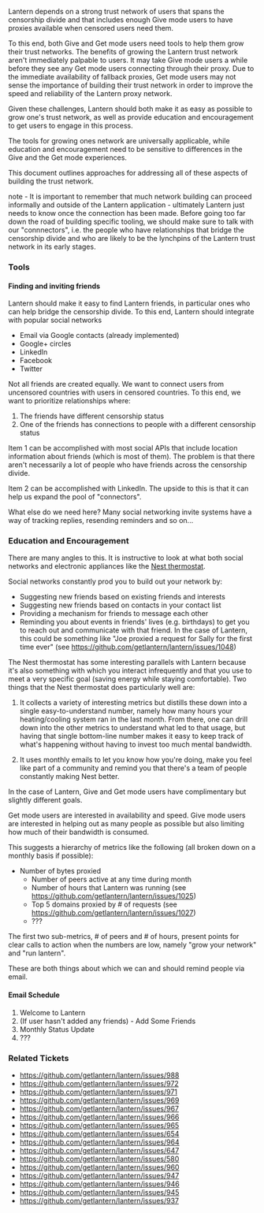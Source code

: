 Lantern depends on a strong trust network of users that spans the censorship divide and that includes enough Give mode users to have proxies available when censored users need them.

To this end, both Give and Get mode users need tools to help them grow their trust networks.  The benefits of growing the Lantern trust network aren't immediately palpable to users.  It may take Give mode users a while before they see any Get mode users connecting through their proxy. Due to the immediate availability of fallback proxies, Get mode users may not sense the importance of building their trust network in order to improve the speed and reliability of the Lantern proxy network.

Given these challenges, Lantern should both make it as easy as possible to grow one's trust network, as well as provide education and encouragement to get users to engage in this process.

The tools for growing ones network are universally applicable, while education and encouragement need to be sensitive to differences in the Give and the Get mode experiences.

This document outlines approaches for addressing all of these aspects of building the trust network.

note - It is important to remember that much network building can proceed informally and outside of the Lantern application - ultimately Lantern just needs to know once the connection has been made.  Before going too far down the road of building specific tooling, we should make sure to talk with our "connnectors", i.e. the people who have relationships that bridge the censorship divide and who are likely to be the lynchpins of the Lantern trust network in its early stages.

### Tools

#### Finding and inviting friends

Lantern should make it easy to find Lantern friends, in particular ones who can help bridge the censorship divide.  To this end, Lantern should integrate with popular social networks

 * Email via Google contacts (already implemented)
 * Google+ circles
 * LinkedIn
 * Facebook
 * Twitter

Not all friends are created equally.  We want to connect users from uncensored countries with users in censored countries.  To this end, we want to prioritize relationships where:

 1. The friends have different censorship status
 2. One of the friends has connections to people with a different censorship status

Item 1 can be accomplished with most social APIs that include location information about friends (which is most of them).  The problem is that there aren't necessarily a lot of people who have friends across the censorship divide.

Item 2 can be accomplished with LinkedIn.  The upside to this is that it can help us expand the pool of "connectors".

What else do we need here?  Many social networking invite systems have a way of tracking replies, resending reminders and so on...

### Education and Encouragement

There are many angles to this.  It is instructive to look at what both social networks and electronic appliances like the [Nest thermostat](http://nest.com/).

Social networks constantly prod you to build out your network by:

 * Suggesting new friends based on existing friends and interests
 * Suggesting new friends based on contacts in your contact list
 * Providing a mechanism for friends to message each other
 * Reminding you about events in friends' lives (e.g. birthdays) to get you to reach out and communicate with that friend.  In the case of Lantern, this could be something like "Joe proxied a request for Sally for the first time ever" (see https://github.com/getlantern/lantern/issues/1048)

The Nest thermostat has some interesting parallels with Lantern because it's also something with which you interact infrequently and that you use to meet a very specific goal (saving energy while staying comfortable).  Two things that the Nest thermostat does particularly well are:

 1. It collects a variety of interesting metrics but distills these down into a single easy-to-understand number, namely how many hours your heating/cooling system ran in the last month.  From there, one can drill down into the other metrics to understand what led to that usage, but having that single bottom-line number makes it easy to keep track of what's happening without having to invest too much mental bandwidth.

 2. It uses monthly emails to let you know how you're doing, make you feel like part of a community and remind you that there's a team of people constantly making Nest better.

In the case of Lantern, Give and Get mode users have complimentary but slightly different goals.

Get mode users are interested in availability and speed.  Give mode users are interested in helping out as many people as possible but also limiting how much of their bandwidth is consumed.

This suggests a hierarchy of metrics like the following (all broken down on a monthly basis if possible):

 * Number of bytes proxied
   * Number of peers active at any time during month
   * Number of hours that Lantern was running (see https://github.com/getlantern/lantern/issues/1025)
   * Top 5 domains proxied by # of requests (see https://github.com/getlantern/lantern/issues/1027)
   * ???

The first two sub-metrics, # of peers and # of hours, present points for clear calls to action when the numbers are low, namely "grow your network" and "run lantern".

These are both things about which we can and should remind people via email.

#### Email Schedule

 1. Welcome to Lantern
 2. (If user hasn't added any friends) - Add Some Friends
 3. Monthly Status Update
 4. ???


### Related Tickets

 * https://github.com/getlantern/lantern/issues/988
 * https://github.com/getlantern/lantern/issues/972
 * https://github.com/getlantern/lantern/issues/971
 * https://github.com/getlantern/lantern/issues/969
 * https://github.com/getlantern/lantern/issues/967
 * https://github.com/getlantern/lantern/issues/966
 * https://github.com/getlantern/lantern/issues/965
 * https://github.com/getlantern/lantern/issues/654
 * https://github.com/getlantern/lantern/issues/964
 * https://github.com/getlantern/lantern/issues/647
 * https://github.com/getlantern/lantern/issues/580
 * https://github.com/getlantern/lantern/issues/960
 * https://github.com/getlantern/lantern/issues/947
 * https://github.com/getlantern/lantern/issues/946
 * https://github.com/getlantern/lantern/issues/945
 * https://github.com/getlantern/lantern/issues/937